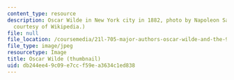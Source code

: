```yaml
---
content_type: resource
description: Oscar Wilde in New York city in 1882, photo by Napoleon Sarony. (Image
  courtesy of Wikipedia.)
file: null
file_location: /coursemedia/21l-705-major-authors-oscar-wilde-and-the-90s-spring-2003/db244ee49c09e7ccf59ea3634c1ed838_21l-705s03-th.jpg
file_type: image/jpeg
resourcetype: Image
title: Oscar Wilde (thumbnail)
uid: db244ee4-9c09-e7cc-f59e-a3634c1ed838
---
```

